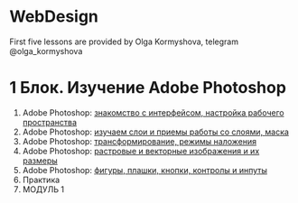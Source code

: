 # WebDesign
First five lessons are provided by Olga Kormyshova, telegram  @olga_kormyshova
# 1 Блок. Изучение Adobe Photoshop
1. Adobe Photoshop: [знакомство с интерфейсом, настройка рабочего пространства](WD-1-1.md)
2. Adobe Photoshop: [изучаем слои и приемы работы со слоями,  маска](WD-1-2.md)
3. Adobe Photoshop: [трансформирование, режимы наложения](WD-1-3.md)
4. Adobe Photoshop: [растровые и векторные изображения и их размеры](WD-1-4.md)
5. Adobe Photoshop: [фигуры, плашки, кнопки, контролы и инпуты](WD-1-5.md)
6. Практика
7. МОДУЛЬ 1
